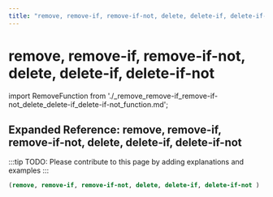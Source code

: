 ```yaml
---
title: "remove, remove-if, remove-if-not, delete, delete-if, delete-if-not"
---
```


# remove, remove-if, remove-if-not, delete, delete-if, delete-if-not

import RemoveFunction from './_remove_remove-if_remove-if-not_delete_delete-if_delete-if-not_function.md';

<RemoveFunction />

## Expanded Reference: remove, remove-if, remove-if-not, delete, delete-if, delete-if-not

:::tip
TODO: Please contribute to this page by adding explanations and examples
:::

```lisp
(remove, remove-if, remove-if-not, delete, delete-if, delete-if-not )
```
